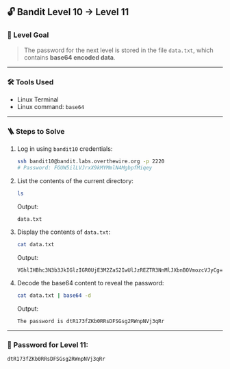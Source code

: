 ## 🔓 Bandit Level 10 → Level 11

### 🧩 Level Goal

> The password for the next level is stored in the file `data.txt`, which contains **base64 encoded data**.

---

### 🛠 Tools Used

- Linux Terminal
- Linux command: `base64`

---

### 🪜 Steps to Solve

1. Log in using `bandit10` credentials:

    ```bash
    ssh bandit10@bandit.labs.overthewire.org -p 2220
    # Password: FGUW5ilLVJrxX9kMYMmlN4MgbpfMiqey
    ```

2. List the contents of the current directory:

    ```bash
    ls
    ```

    Output:

    ```
    data.txt
    ```

3. Display the contents of `data.txt`:

    ```bash
    cat data.txt
    ```

    Output:

    ```
    VGhlIHBhc3N3b3JkIGlzIGR0UjE3M2ZaS2IwUlJzREZTR3NnMlJXbnBOVmozcVJyCg==
    ```

4. Decode the base64 content to reveal the password:

    ```bash
    cat data.txt | base64 -d
    ```

    Output:

    ```
    The password is dtR173fZKb0RRsDFSGsg2RWnpNVj3qRr
    ```

---

### 🔑 Password for Level 11:
    dtR173fZKb0RRsDFSGsg2RWnpNVj3qRr

